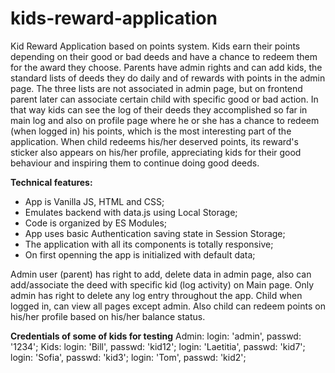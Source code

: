 # kids-reward-application
Kid Reward Application based on points system. Kids earn their points depending on their good or bad deeds and have a chance to redeem them for the award they choose. Parents have admin rights and can add kids, the standard lists of deeds they do daily and of rewards with points in the admin page. The three lists are not associated in admin page, but on frontend parent later can associate certain child with specific good or bad action. In that way kids can see the log of their deeds they accomplished so far in main log and also on profile page where he or she has a chance to redeem (when logged in) his points, which is the most interesting part of the application. When child redeems his/her deserved points, its reward's sticker also appears on his/her profile, appreciating kids for their good behaviour and inspiring them to continue doing good deeds. 

**Technical features:**
 - App is Vanilla JS, HTML and CSS;
 - Emulates backend with data.js using Local Storage;
 - Code is organized by ES Modules;
 - App uses basic Authentication saving state in Session Storage;
 - The application with all its components is totally responsive;
 - On first openning the app is initialized with default data;

 
 Admin user (parent) has right to add, delete data in admin page, also can add/associate the deed with specific kid (log activity) on Main page. Only admin has right to delete any log entry throughout the app. 
 Child when logged in, can view all pages except admin. Also child can redeem points on his/her profile based on his/her balance status. 

**Credentials of some of kids for testing**
 Admin: login: 'admin', passwd: '1234';
 Kids: login: 'Bill', passwd: 'kid12';
       login: 'Laetitia', passwd: 'kid7';
       login: 'Sofia', passwd: 'kid3';
       login: 'Tom', passwd: 'kid2';

        






